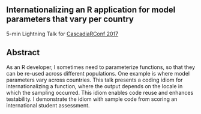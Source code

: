 ## Internationalizing an R application for model parameters that vary per country
5-min Lightning Talk for [CascadiaRConf 2017](https://cascadiarconf.com/)

## Abstract

As an R developer, I sometimes need to parameterize functions, so that they can be re-used across different populations. One example is where model parameters vary across countries. This talk presents a coding idiom for internationalizing a function, where the output depends on the locale in which the sampling occurred. This idiom enables code reuse and enhances testability. I demonstrate the idiom with sample code from scoring an international student assessment.
